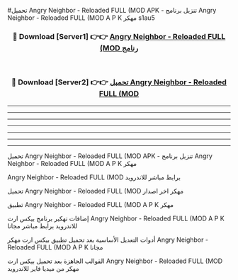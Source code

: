 #تحميل Angry Neighbor - Reloaded FULL (MOD  APK - تنزيل برنامج Angry Neighbor - Reloaded FULL (MOD  A P K مهكر s1au5 



<div align="center">
<h3>🔴 Download [Server1] 👉👉 <a href="https://apkdownload10.web.app/?title=Angry Neighbor - Reloaded FULL (MOD ">Angry Neighbor - Reloaded FULL (MOD  رنامج</a></h3><br>

<h3>🔴 Download [Server2] 👉👉 <a href="https://apkdownload10.web.app/?title=Angry Neighbor - Reloaded FULL (MOD ">تحميل Angry Neighbor - Reloaded FULL (MOD  </a></h3>
</div>


----------------------------------------------------------

----------------------------------------------------------

----------------------------------------------------------

----------------------------------------------------------

----------------------------------------------------------

----------------------------------------------------------

----------------------------------------------------------

تحميل Angry Neighbor - Reloaded FULL (MOD  APK - تنزيل برنامج Angry Neighbor - Reloaded FULL (MOD  A P K مهكر

Angry Neighbor - Reloaded FULL (MOD  برابط مباشر للاندرويد

تحميل Angry Neighbor - Reloaded FULL (MOD  مهكر اخر اصدار

تطبيق Angry Neighbor - Reloaded FULL (MOD  A P K مهكر

إضافات تهكير برنامج بيكس ارت Angry Neighbor - Reloaded FULL (MOD  A P K للاندرويد برابط مباشر مجانا

أدوات التعديل الأساسية بعد تحميل تطبيق بيكس ارت مهكر Angry Neighbor - Reloaded FULL (MOD  A P K مجانا

القوالب الجاهزة بعد تحميل بيكس ارت Angry Neighbor - Reloaded FULL (MOD  مهكر من ميديا فاير للاندرويد


